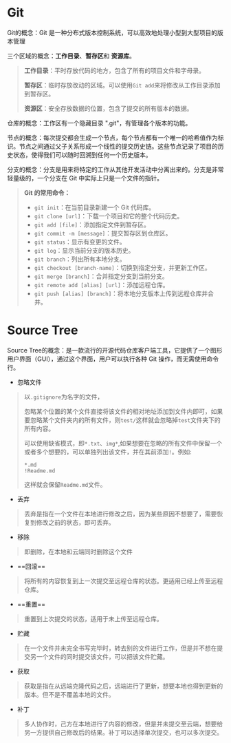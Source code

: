 # Git

Git的概念：Git 是一种分布式版本控制系统，可以高效地处理小型到大型项目的版本管理

三个区域的概念：**工作目录**、**暂存区**和 **资源库**。

> **工作目录**：平时存放代码的地方，包含了所有的项目文件和字母录。
>
> **暂存区**：临时存放改动的区域。可以使用``Git add``来将修改从工作目录添加到暂存区。
>
> **资源区**：安全存放数据的位置，包含了提交的所有版本的数据。

仓库的概念：工作区有一个隐藏目录 ".git"，有管理各个版本的功能。

节点的概念：每次提交都会生成一个节点，每个节点都有一个唯一的哈希值作为标识。节点之间通过父子关系形成一个线性的提交历史链。这些节点记录了项目的历史状态，使得我们可以随时回溯到任何一个历史版本。

分支的概念：分支是用来将特定的工作从其他开发活动中分离出来的。分支是非常轻量级的，一个分支在 Git 中实际上只是一个文件的指针。

> **Git 的常用命令：**
>
> - ``git init``：在当前目录新建一个 Git 代码库。
> - ``git clone [url]``：下载一个项目和它的整个代码历史。
> - ``git add [file]``：添加指定文件到暂存区。
> - ``git commit -m [message]``：提交暂存区到仓库区。
> - ``git status``：显示有变更的文件。
> - ``git log``：显示当前分支的版本历史。
> - ``git branch``：列出所有本地分支。
> - ``git checkout [branch-name]``：切换到指定分支，并更新工作区。
> - ``git merge [branch]``：合并指定分支到当前分支。
> - ``git remote add [alias] [url]``：添加远程仓库。
> - ``git push [alias] [branch]``：将本地分支版本上传到远程仓库并合并。

# Source Tree

Source Tree的概念：是一款流行的开源代码仓库客户端工具，它提供了一个图形用户界面（GUI），通过这个界面，用户可以执行各种 Git 操作，而无需使用命令行。

- 忽略文件

> 以`.gitignore`为名字的文件，
>
> 忽略某个位置的某个文件直接将该文件的相对地址添加到文件内即可，如果要忽略某个文件夹内的所有文件，则`test/`这样就会忽略掉`test`文件夹下的所有内容。
>
> 可以使用缺省模式，即`*.txt`、`img*`,如果想要在忽略的所有文件中保留一个或者多个想要的，可以单独列出该文件，并在其前添加`!`。例如:
>
> ```
> *.md
> !Readme.md
> ```
>
> 这样就会保留`Readme.md`文件。

- 丢弃

> 丢弃是指在一个文件在本地进行修改之后，因为某些原因不想要了，需要恢复到修改之前的状态，即可丢弃。

- 移除

> 即删除，在本地和云端同时删除这个文件

- ==回滚==

> 将所有的内容恢复到上一次提交至远程仓库的状态。更适用已经上传至远程仓库。

- ==重置==

> 重置到上次提交的状态，适用于未上传至远程仓库。

- 贮藏

> 在一个文件并未完全书写完毕时，转去别的文件进行工作，但是并不想在提交另一个文件的同时提交该文件，可以把该文件贮藏。

- 获取

> 获取是指在从远端克隆代码之后，远端进行了更新，想要本地也得到更新的版本。但不是不覆盖本地的文件。

- 补丁

> 多人协作时，己方在本地进行了内容的修改，但是并未提交至云端，想要给另一方提供自己修改后的结果。补丁可以选择单次提交，也可以多次提交。
